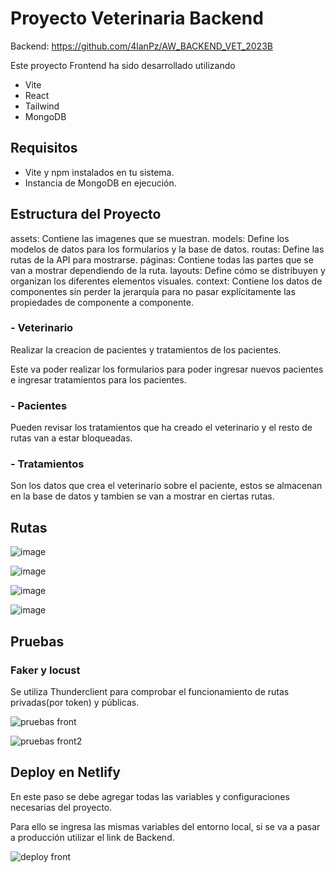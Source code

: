 # Proyecto Veterinaria Backend
Backend: https://github.com/4lanPz/AW_BACKEND_VET_2023B

Este proyecto Frontend ha sido desarrollado utilizando
- Vite
- React
- Tailwind
- MongoDB

## Requisitos
- Vite y npm instalados en tu sistema.
- Instancia de MongoDB en ejecución.

## Estructura del Proyecto
assets: Contiene las imagenes que se muestran.
models: Define los modelos de datos para los formularios y la base de datos.
routas: Define las rutas de la API para mostrarse.
páginas: Contiene todas las partes que se van a mostrar dependiendo de la ruta.
layouts: Define cómo se distribuyen y organizan los diferentes elementos visuales.
context: Contiene los datos de componentes sin perder la jerarquía para no pasar explícitamente las propiedades de componente a componente.

### - Veterinario
Realizar la creacion de pacientes y tratamientos de los pacientes.

Este va poder realizar los formularios para poder ingresar nuevos pacientes e ingresar tratamientos para los pacientes.

### - Pacientes
Pueden revisar los tratamientos que ha creado el veterinario y el resto de rutas van a estar bloqueadas.

### - Tratamientos
Son los datos que crea el veterinario sobre el paciente, estos se almacenan en la base de datos y tambien se van a mostrar en ciertas rutas.

## Rutas
![image](https://github.com/4lanPz/AW_FRONTEND_VET_2023B/assets/117743495/5c3b2042-989e-470a-92f9-729bbda8593d)

![image](https://github.com/4lanPz/AW_FRONTEND_VET_2023B/assets/117743495/53f955f6-6281-4b1e-b776-a5c248c0b72c)

![image](https://github.com/4lanPz/AW_FRONTEND_VET_2023B/assets/117743495/361c8045-6bac-4c9d-a4b7-e8cd0d82c76a)

![image](https://github.com/4lanPz/AW_FRONTEND_VET_2023B/assets/117743495/a4da8896-18e9-4dcf-a82e-f9a2de0ea748)

## Pruebas
### Faker y locust
Se utiliza Thunderclient para comprobar el funcionamiento de rutas privadas(por token) y públicas.

![pruebas front](https://github.com/4lanPz/AW_FRONTEND_VET_2023B/assets/117743495/a0a1f33b-4399-4eda-93b9-fa2a73b327b4)


![pruebas front2](https://github.com/4lanPz/AW_FRONTEND_VET_2023B/assets/117743495/8cdf2754-e472-4ef4-9617-1767881793c9)

## Deploy en Netlify
En este paso se debe agregar todas las variables y configuraciones necesarias del proyecto.

Para ello se ingresa las mismas variables del entorno local, si se va a pasar a producción utilizar el link de Backend.

![deploy front](https://github.com/4lanPz/AW_FRONTEND_VET_2023B/assets/117743495/fc618014-96bb-4313-a63a-f5a57743eda3)

